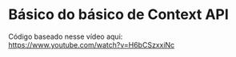 # Básico do básico de Context API

Código baseado nesse vídeo aqui: <br>
https://www.youtube.com/watch?v=H6bCSzxxiNc